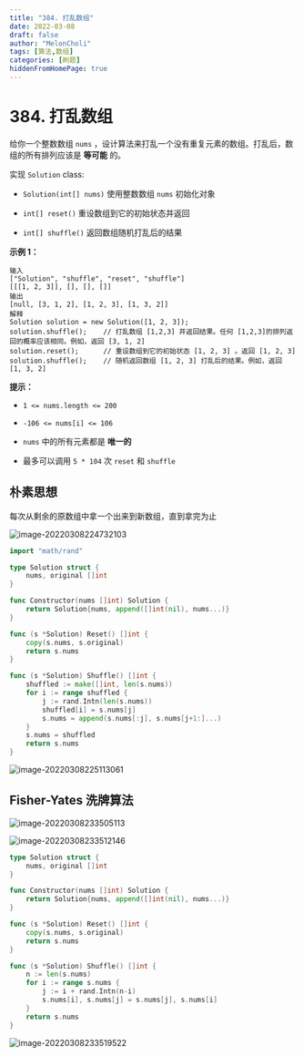 ```yaml
---
title: "384. 打乱数组"
date: 2022-03-08
draft: false
author: "MelonCholi"
tags: [算法,数组]
categories: [刷题]
hiddenFromHomePage: true
---
```


# 384. 打乱数组

给你一个整数数组 `nums` ，设计算法来打乱一个没有重复元素的数组。打乱后，数组的所有排列应该是 **等可能** 的。

实现 `Solution` class:

- `Solution(int[] nums)` 使用整数数组 `nums` 初始化对象

- `int[] reset()` 重设数组到它的初始状态并返回
- `int[] shuffle()` 返回数组随机打乱后的结果

**示例 1：**

```
输入
["Solution", "shuffle", "reset", "shuffle"]
[[[1, 2, 3]], [], [], []]
输出
[null, [3, 1, 2], [1, 2, 3], [1, 3, 2]]
解释
Solution solution = new Solution([1, 2, 3]);
solution.shuffle();    // 打乱数组 [1,2,3] 并返回结果。任何 [1,2,3]的排列返回的概率应该相同。例如，返回 [3, 1, 2]
solution.reset();      // 重设数组到它的初始状态 [1, 2, 3] 。返回 [1, 2, 3]
solution.shuffle();    // 随机返回数组 [1, 2, 3] 打乱后的结果。例如，返回 [1, 3, 2]
```

**提示：**

- `1 <= nums.length <= 200`
- `-106 <= nums[i] <= 106`

- `nums` 中的所有元素都是 **唯一的**
- 最多可以调用 `5 * 104` 次 `reset` 和 `shuffle`

## 朴素思想

每次从剩余的原数组中拿一个出来到新数组，直到拿完为止

![image-20220308224732103](https://markdown-1303167219.cos.ap-shanghai.myqcloud.com/image-20220308224732103.png)

```go
import "math/rand"

type Solution struct {
	nums, original []int
}

func Constructor(nums []int) Solution {
	return Solution{nums, append([]int(nil), nums...)}
}

func (s *Solution) Reset() []int {
	copy(s.nums, s.original)
	return s.nums
}

func (s *Solution) Shuffle() []int {
	shuffled := make([]int, len(s.nums))
	for i := range shuffled {
		j := rand.Intn(len(s.nums))
		shuffled[i] = s.nums[j]
		s.nums = append(s.nums[:j], s.nums[j+1:]...)
	}
	s.nums = shuffled
	return s.nums
}
```

![image-20220308225113061](https://markdown-1303167219.cos.ap-shanghai.myqcloud.com/image-20220308225113061.png)

## Fisher-Yates 洗牌算法

![image-20220308233505113](https://markdown-1303167219.cos.ap-shanghai.myqcloud.com/image-20220308233505113.png)

![image-20220308233512146](https://markdown-1303167219.cos.ap-shanghai.myqcloud.com/image-20220308233512146.png)

```go
type Solution struct {
	nums, original []int
}

func Constructor(nums []int) Solution {
	return Solution{nums, append([]int(nil), nums...)}
}

func (s *Solution) Reset() []int {
	copy(s.nums, s.original)
	return s.nums
}

func (s *Solution) Shuffle() []int {
	n := len(s.nums)
	for i := range s.nums {
		j := i + rand.Intn(n-i)
		s.nums[i], s.nums[j] = s.nums[j], s.nums[i]
	}
	return s.nums
}
```

![image-20220308233519522](https://markdown-1303167219.cos.ap-shanghai.myqcloud.com/image-20220308233519522.png)